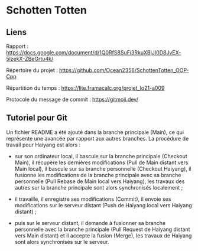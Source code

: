 # Schotten Totten

## Liens

Rapport : <https://docs.google.com/document/d/1Q0RfS8SuFi3RkuXBjJI0D8JvEX-5lzekX-ZBeGrtu4k/>

Répertoire du projet : <https://github.com/Ocean2356/SchottenTotten_OOP-Cpp>

Répartition du temps : <https://lite.framacalc.org/projet_lo21-a009>

Protocole du message de commit : <https://gitmoji.dev/>

## Tutoriel pour Git

Un fichier README a été ajouté dans la branche principale (Main), ce qui représente une avancée par rapport aux autres branches. La procédure de travail pour Haiyang est alors :

- sur son ordinateur local, il bascule sur la branche principale (Checkout Main), il récupère les dernières modifications (Pull de Main distant vers Main local), il bascule sur sa branche personnelle (Checkout Haiyang), il fusionne les modifications de la branche principale avec sa branche personnelle (Pull Rebase de Main local vers Haiyang), les travaux des autres sur la branche principale sont alors synchronisés localement ;

- il travaille, il enregistre ses modifications (Commit), il envoie ses modifications sur le serveur distant (Push de Haiyang local vers Haiyang distant) ;

- puis sur le serveur distant, il demande à fusionner sa branche personnelle avec la branche principale (Pull Request de Haiyang distant vers Main distant) et il accepte la fusion (Merge), les travaux de Haiyang sont alors synchronisés sur le serveur.

